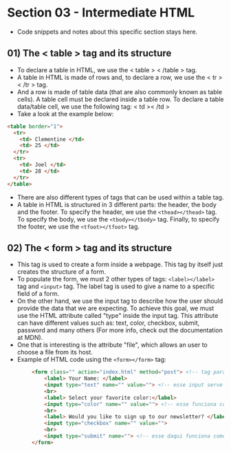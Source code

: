 # Section 03 - Intermediate HTML
* Code snippets and notes about this specific section stays here.

## 01) The < table > tag and its structure
* To declare a table in HTML, we use the < table > < /table > tag.
* A table in HTML is made of rows and, to declare a row, we use the < tr > < /tr > tag.
* And a row is made of table data (that are also commonly known as table cells). A table cell must be declared inside a table row. To declare a table data/table cell, we use the following tag: < td >< /td >
* Take a look at the example below:
```html
<table border="1">
  <tr>
    <td> Clementine </td>
    <td> 25 </td>
  </tr>
  <tr>
    <td> Joel </td>
    <td> 28 </td>
  </tr>
</table>
```
* There are also different types of tags that can be used within a table tag. 
* A table in HTML is structured in 3 different parts: the header, the body and the footer. To specify the header, we use the ```<thead></thead>``` tag. To specify the body, we use the ```<tbody></tbody>``` tag. Finally, to specify the footer, we use the ```<tfoot></tfoot>``` tag.

## 02) The < form > tag and its structure
* This tag is used to create a form inside a webpage. This tag by itself just creates the structure of a form.
* To populate the form, we must 2 other types of tags: ```<label></label>``` tag and ```<input>``` tag. The label tag is used to give a name to a specific field of a form.
* On the other hand, we use the input tag to describe how the user should provide the data that we are expecting. To achieve this goal, we must use the HTML attribute called "type" inside the input tag. This attribute can have different values such as: text, color, checkbox, submit, password and many others (For more info, check out the documentation at MDN).
* One that is interesting is the attribute "file", which allows an user to choose a file from its host.
* Example of HTML code using the ```<form></form>``` tag:
```html
        <form class="" action="index.html" method="post"> <!-- tag para criar um formulario em HTML -->
            <label> Your Name: </label>
            <input type="text" name="" value=""> <!-- esse input serve como uma caixa de texto -->
            <br>
            <label> Select your favorite color:</label>
            <input type="color" name="" value=""> <!-- esse funciona como um color picker -->
            <br>
            <label> Would you like to sign up to our newsletter? </label>
            <input type="checkbox" name="" value="">
            <br>
            <input type="submit" name=""> <!-- esse daqui funciona como um botao de envio de forms -->
        </form>
```
